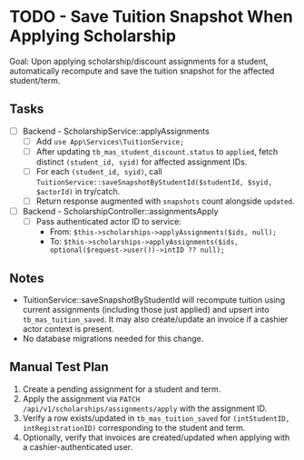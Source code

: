 # TODO - Save Tuition Snapshot When Applying Scholarship

Goal: Upon applying scholarship/discount assignments for a student, automatically recompute and save the tuition snapshot for the affected student/term.

## Tasks

- [ ] Backend - ScholarshipService::applyAssignments
  - [ ] Add `use App\Services\TuitionService;`
  - [ ] After updating `tb_mas_student_discount.status` to `applied`, fetch distinct `(student_id, syid)` for affected assignment IDs.
  - [ ] For each `(student_id, syid)`, call `TuitionService::saveSnapshotByStudentId($studentId, $syid, $actorId)` in try/catch.
  - [ ] Return response augmented with `snapshots` count alongside `updated`.

- [ ] Backend - ScholarshipController::assignmentsApply
  - [ ] Pass authenticated actor ID to service:
    - From: `$this->scholarships->applyAssignments($ids, null);`
    - To:   `$this->scholarships->applyAssignments($ids, optional($request->user())->intID ?? null);`

## Notes

- TuitionService::saveSnapshotByStudentId will recompute tuition using current assignments (including those just applied) and upsert into `tb_mas_tuition_saved`. It may also create/update an invoice if a cashier actor context is present.
- No database migrations needed for this change.

## Manual Test Plan

1. Create a pending assignment for a student and term.
2. Apply the assignment via `PATCH /api/v1/scholarships/assignments/apply` with the assignment ID.
3. Verify a row exists/updated in `tb_mas_tuition_saved` for `(intStudentID, intRegistrationID)` corresponding to the student and term.
4. Optionally, verify that invoices are created/updated when applying with a cashier-authenticated user.
